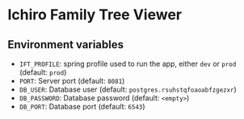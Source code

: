 # Ichiro Family Tree Viewer

## Environment variables
- `IFT_PROFILE`: spring profile used to run the app, either `dev` or `prod` (default: `prod`)
- `PORT`: Server port (default: `8081`)
- `DB_USER`: Database user (default: `postgres.rsuhstqfoaoabfzgezxr`)
- `DB_PASSWORD`: Database password (default: `<empty>`)
- `DB_PORT`: Database port (default: `6543`)
